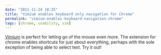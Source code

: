 ```yaml
---
date: "2011-11-24 18:35"
title: "Vimium enables keyboard only navigation for Chrome"
permalink: "vimium-enables-keyboard-navigation-chrome"
tags: [chrome, usability, vim]
---
```


<a href="http://vimium.github.com/">Vimium</a> is perfect for letting go of the mouse even more. The extension for chrome enables shortcuts for just about everything, perhaps with the sole exception of being able to select text. Try it out!

